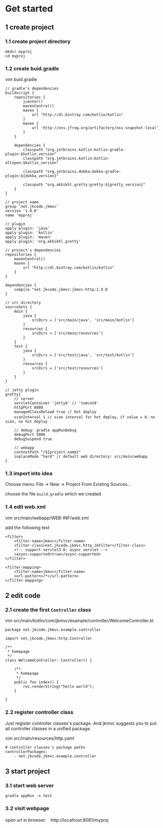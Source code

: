 # Get started

## 1 create project

### 1.1 create project directory

```
mkdir myproj
cd myproj
```

### 1.2 create buid.gradle

vim buid.gradle

```
// gradle's dependencies
buildscript {
    repositories {
        jcenter()
        mavenCentral()
        maven {
            url "http://dl.bintray.com/kotlin/kotlin"
        }
        maven {
            url 'http://oss.jfrog.org/artifactory/oss-snapshot-local'
        }
    }

    dependencies {
        classpath "org.jetbrains.kotlin:kotlin-gradle-plugin:$kotlin_version"
        classpath "org.jetbrains.kotlin:kotlin-allopen:$kotlin_version"

        classpath "org.jetbrains.dokka:dokka-gradle-plugin:${dokka_version}"

        classpath "org.akhikhl.gretty:gretty:${gretty_version}"
    }
}

// project name
group 'net.jkcode.jkmvc'
version '1.8.0'
name 'myproj'

// plugin
apply plugin: 'java'
apply plugin: 'kotlin'
apply plugin: 'maven'
apply plugin: 'org.akhikhl.gretty'

// project's dependencies
repositories {
    mavenCentral()
    maven {
        url "http://dl.bintray.com/kotlin/kotlin"
    }
}

dependencies {
	compile "net.jkcode.jkmvc:jkmvc-http:1.9.0
}

// src directory
sourceSets {
    main {
        java {
            srcDirs = ['src/main/java', 'src/main/kotlin']
        }
        resources {
            srcDirs = ['src/main/resources']
        }
    }
    test {
        java {
            srcDirs = ['src/test/java', 'src/test/kotlin']
        }
        resources {
            srcDirs = ['src/test/resources']
        }
    }
}

// jetty plugin
gretty{
    // server
    servletContainer 'jetty9' // 'tomcat8'
    httpPort 8080
    managedClassReload true // hot deploy
    scanInterval 1 // scan interval for hot deploy，if value = 0，no scan, no hot deploy

    // debug: gradle appRunDebug
    debugPort 5006
    debugSuspend true

    // webapp
    contextPath "/${project.name}"
    inplaceMode "hard" // default web directory: src/main/webapp
}
```

### 1.3 import into idea

Choose menu: File -> New -> Project From Existing Sources...

choose the file `build.gradle` which we created

### 1.4 edit web.xml

vim src/main/webapp/WEB-INF/web.xml

add the following text

```
<filter>
    <filter-name>jkmvc</filter-name>
    <filter-class>net.jkcode.jkmvc.http.JkFilter</filter-class>
    <!-- support servlet3.0: async servlet -->
    <async-supported>true</async-supported>
</filter>

<filter-mapping>
    <filter-name>jkmvc</filter-name>
    <url-pattern>/*</url-pattern>
</filter-mapping>
```

## 2 edit code

### 2.1 create the first `Controller` class

vim src/main/kotlin/com/jkmvc/example/controller/WelcomeController.kt

```
package net.jkcode.jkmvc.example.controller

import net.jkcode.jkmvc.http.Controller

/**
 * homepage
 */
class WelcomeController: Controller() {

    /**
     * homepage
     */
    public fun index() {
        res.renderString("hello world");
    }

}
```

### 2.2 register controller class

Just register controller classes's package. And jkmvc suggests you to put all controller classes in a unified package.

vim src/main/resources/http.yaml

```
# controller classes's package paths
controllerPackages:
    - net.jkcode.jkmvc.example.controller
```

## 3 start project

### 3.1 start web server

```
gradle appRun -x test
```

### 3.2 visit webpage

open url in browser:　http://localhost:8081/myproj
